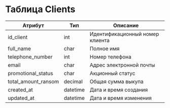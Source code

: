 # Таблица Clients
| Атрибут             | Тип             | Описание                                  |
|---------------------|-----------------|-------------------------------------------|
| id_client           | int             | Идентификационный номер клиента           |
| full_name           | char            | Полное имя                                |
| telephone_number    | int             | Номер телефона                            |
| email               | char            | Адрес электронной почты                   |
| promotional_status  | char            | Акционный статус                          |
| total_amount_ransom | decimal         | Общая сумма выкупа                        |
| created_at          | datetime        | Дата и время создания                     |
| updated_at          | datetime        | Дата и время изменения                    |
